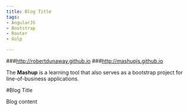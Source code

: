 ```yaml
---
title: Blog Title
tags: 
- AngularJS
- Bootstrap
- Router
- Gulp

---
```


###http://robertdunaway.github.io
###http://mashupjs.github.io

The **Mashup** is a learning tool that also serves as a bootstrap project for line-of-business applications.

#Blog Title

Blog content 